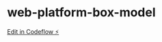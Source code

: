 # web-platform-box-model

[Edit in Codeflow ⚡️](https://stackblitz.com/~/github.com/shaliq77/web-platform-box-model)